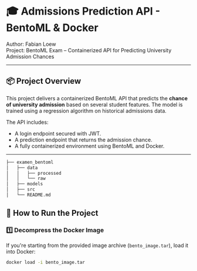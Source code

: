 # 🎓 Admissions Prediction API - BentoML & Docker

Author: Fabian Loew  
Project: BentoML Exam – Containerized API for Predicting University Admission Chances

---

## 📦 Project Overview

This project delivers a containerized BentoML API that predicts the **chance of university admission** based on several student features. The model is trained using a regression algorithm on historical admissions data.

The API includes:
- A login endpoint secured with JWT.
- A prediction endpoint that returns the admission chance.
- A fully containerized environment using BentoML and Docker.

---

```bash       
├── examen_bentoml          
│   ├── data       
│   │   ├── processed      
│   │   └── raw           
│   ├── models      
│   ├── src       
│   └── README.md
```

## 🚀 How to Run the Project

### 1️⃣ Decompress the Docker Image

If you're starting from the provided image archive (`bento_image.tar`), load it into Docker:

```bash
docker load -i bento_image.tar
